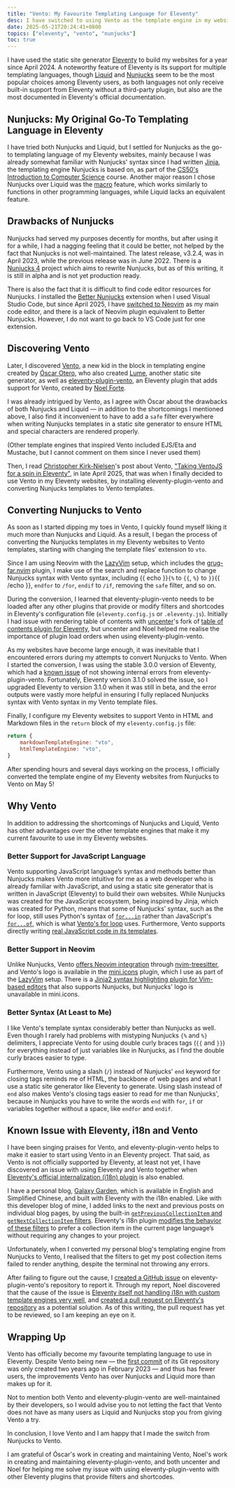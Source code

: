 ```yaml
---
title: "Vento: My Favourite Templating Language for Eleventy"
desc: I have switched to using Vento as the template engine in my websites built with Eleventy, and I love it.
date: 2025-05-21T20:24:41+0800
topics: ["eleventy", "vento", "nunjucks"]
toc: true
---
```

I have used the static site generator [Eleventy](https://www.11ty.dev/) to build my websites for a year since April 2024. A noteworthy feature of Eleventy is its support for multiple templating languages, though [Liquid](https://liquidjs.com/) and [Nunjucks](https://mozilla.github.io/nunjucks/) seem to be the most popular choices among Eleventy users, as both languages not only receive built-in support from Eleventy without a third-party plugin, but also are the most documented in Eleventy's official documentation.

## Nunjucks: My Original Go-To Templating Language in Eleventy

I have tried both Nunjucks and Liquid, but I settled for Nunjucks as the go-to templating language of my Eleventy websites, mainly because I was already somewhat familiar with Nunjucks' syntax since I had written [Jinja](https://jinja.palletsprojects.com/en/stable/), the templating engine Nunjucks is based on, as part of the [CS50's Introduction to Computer Science](/blog/topics/cs50x/) course. Another major reason I chose Nunjucks over Liquid was the [macro](https://mozilla.github.io/nunjucks/templating.html#macro) feature, which works similarly to functions in other programming languages, while Liquid lacks an equivalent feature.

## Drawbacks of Nunjucks

Nunjucks had served my purposes decently for months, but after using it for a while, I had a nagging feeling that it could be better, not helped by the fact that Nunjucks is not well-maintained. The latest release, v3.2.4, was in April 2023, while the previous release was in June 2022. There is a [Nunjucks 4](https://github.com/nunjucks/nunjucks4) project which aims to rewrite Nunjucks, but as of this writing, it is still in alpha and is not yet production ready.

There is also the fact that it is difficult to find code editor resources for Nunjucks. I installed the [Better Nunjucks](https://marketplace.visualstudio.com/items?itemName=ginfuru.better-nunjucks) extension when I used Visual Studio Code, but since April 2025, I have [switched to Neovim](2025-04-03-i-use-neovim-btw.md) as my main code editor, and there is a lack of Neovim plugin equivalent to Better Nunjucks. However, I do not want to go back to VS Code just for one extension.

## Discovering Vento

Later, I discovered [Vento](https://vento.js.org/), a new kid in the block in templating engine created by [Óscar Otero](https://oscarotero.com/), who also created [Lume](https://lume.land/), another static site generator, as well as [eleventy-plugin-vento](https://github.com/noelforte/eleventy-plugin-vento), an Eleventy plugin that adds support for Vento, created by [Noel Forte](https://forte.is/).

I was already intrigued by Vento, as I agree with Óscar about the drawbacks of both Nunjucks and Liquid — in addition to the shortcomings I mentioned above, I also find it inconvenient to have to add a `safe` filter everywhere when writing Nunjucks templates in a static site generator to ensure HTML and special characters are rendered properly.

(Other template engines that inspired Vento included EJS/Eta and Mustache, but I cannot comment on them since I never used them)

Then, I read [Christopher Kirk-Nielsen](https://chriskirknielsen.com/)'s post about Vento, ["Taking VentoJS for a spin in Elev­enty"](https://chriskirknielsen.com/blog/taking-vento-js-for-a-spin-in-eleventy/), in late April 2025, that was when I finally decided to use Vento in my Eleventy websites, by installing eleventy-plugin-vento and converting Nunjucks templates to Vento templates.

## Converting Nunjucks to Vento

As soon as I started dipping my toes in Vento, I quickly found myself liking it much more than Nunjucks and Liquid. As a result, I began the process of converting the Nunjucks templates in my Eleventy websites to Vento templates, starting with changing the template files' extension to `vto`.

Since I am using Neovim with the [LazyVim](https://www.lazyvim.org/) setup, which includes the [grug-far.nvim](https://github.com/MagicDuck/grug-far.nvim) plugin, I make use of the search and replace function to change Nunjucks syntax with Vento syntax, including {{ echo }}`{%` to `{{`, `%}` to `}}`{{ /echo }}, `endfor` to `/for`, `endif` to `/if`, removing the `safe` filter, and so on.

During the conversion, I learned that eleventy-plugin-vento needs to be loaded after any other plugins that provide or modify filters and shortcodes in Eleventy's configuration file (`eleventy.config.js` or `.eleventy.js`). Initially I had issue with rendering table of contents with [uncenter](https://uncenter.dev/)'s fork of [table of contents plugin for Eleventy](https://github.com/uncenter/eleventy-plugin-toc), but uncenter and Noel helped me realise the importance of plugin load orders when using eleventy-plugin-vento.

As my websites have become large enough, it was inevitable that I encountered errors during my attempts to convert Nunjucks to Vento. When I started the conversion, I was using the stable 3.0.0 version of Eleventy, which had a [known issue](https://github.com/noelforte/eleventy-plugin-vento/issues/219) of not showing internal errors from eleventy-plugin-vento. Fortunately, Eleventy version 3.1.0 solved the issue, so I upgraded Eleventy to version 3.1.0 when it was still in beta, and the error outputs were vastly more helpful in ensuring I fully replaced Nunjucks syntax with Vento syntax in my Vento template files.

Finally, I configure my Eleventy websites to support Vento in HTML and Markdown files in the `return` block of my `eleventy.config.js` file:

```js
return {
	markdownTemplateEngine: "vto",
    htmlTemplateEngine: "vto",
}
```

After spending hours and several days working on the process, I officially converted the template engine of my Eleventy websites from Nunjucks to Vento on May 5!

## Why Vento

In addition to addressing the shortcomings of Nunjucks and Liquid, Vento has other advantages over the other template engines that make it my current favourite to use in my Eleventy websites.

### Better Support for JavaScript Language

Vento supporting JavaScript language’s syntax and methods better than Nunjucks makes Vento more intuitive for me as a web developer who is already familiar with JavaScript, and using a static site generator that is written in JavaScript (Eleventy) to build their own websites. While Nunjucks was created for the JavaScript ecosystem, being inspired by Jinja, which was created for Python, means that some of Nunjucks’ syntax, such as the for loop, still uses Python's syntax of [`for...in`](https://wiki.python.org/moin/ForLoop) rather than JavaScript's [`for...of`](https://developer.mozilla.org/en-US/docs/Web/JavaScript/Reference/Statements/for...of), which is what [Vento's for loop](https://vento.js.org/syntax/for/) uses. Furthermore, Vento supports directly writing [real JavaScript code in its templates](https://vento.js.org/syntax/javascript/).

### Better Support in Neovim

Unlike Nunjucks, Vento [offers Neovim integration](https://vento.js.org/editor-integrations/#neovim) through [nvim-treesitter](https://github.com/nvim-treesitter/nvim-treesitter), and Vento's logo is available in the [mini.icons](https://github.com/echasnovski/mini.icons) plugin, which I use as part of the [LazyVim](https://www.lazyvim.org/) setup. There is a [Jinja2 syntax highlighting plugin for Vim-based editors](https://github.com/Glench/Vim-Jinja2-Syntax) that also supports Nunjucks, but Nunjucks' logo is unavailable in mini.icons.

### Better Syntax (At Least to Me)

I like Vento's template syntax considerably better than Nunjucks as well. Even though I rarely had problems with mistyping Nunjucks `{%` and `%}` delimiters, I appreciate Vento for using double curly braces tags (`{{` and `}}`) for everything instead of just variables like in Nunjucks, as I find the double curly braces easier to type.

Furthermore, Vento using a slash (`/`) instead of Nunjucks' `end` keyword for closing tags reminds me of HTML, the backbone of web pages and what I use a static site generator like Eleventy to generate. Using slash instead of `end` also makes Vento's closing tags easier to read for me than Nunjucks', because in Nunjucks you have to write the words `end` with `for`, `if` or variables together without a space, like `endfor` and `endif`.

## Known Issue with Eleventy, i18n and Vento

I have been singing praises for Vento, and eleventy-plugin-vento helps to make it easier to start using Vento in an Eleventy project. That said, as Vento is not officially supported by Eleventy, at least not yet, I have discovered an issue with using Eleventy and Vento together when [Eleventy's official internalization (i18n) plugin](https://www.11ty.dev/docs/plugins/i18n/) is also enabled.

I have a personal blog, [Galaxy Garden](https://blog.helenchong.omg.lol/), which is available in English and Simplified Chinese, and built with Eleventy with the i18n enabled. Like with this developer blog of mine, I added links to the next and previous posts on individual blog pages, by using the built-in [`getPreviousCollectionItem` and `getNextCollectionItem` filters](https://www.11ty.dev/docs/filters/collection-items/). Eleventy's i18n plugin [modifies the behavior of these filters](https://www.11ty.dev/docs/plugins/i18n/#using-with-get-collection-item-filters) to prefer a collection item in the current page language’s without requiring any changes to your project.

Unfortunately, when I converted my personal blog's templating engine from Nunjucks to Vento, I realised that the filters to get my post collection items failed to render anything, despite the terminal not throwing any errors.

After failing to figure out the cause, I [created a GitHub issue](https://github.com/noelforte/eleventy-plugin-vento/issues/221) on eleventy-plugin-vento's repository to report it. Through my report, Noel discovered that the cause of the issue is [Eleventy itself not handling i18n with custom template engines very well](https://github.com/noelforte/eleventy-plugin-vento/issues/221#issuecomment-2837024798), and [created a pull request on Eleventy's repository](https://github.com/11ty/eleventy/pull/3785) as a potential solution. As of this writing, the pull request has yet to be reviewed, so I am keeping an eye on it.

## Wrapping Up

Vento has officially become my favourite templating language to use in Eleventy. Despite Vento being new — the [first commit](https://github.com/ventojs/vento/commit/c2f32af7c568beded5753cf444ffc8d747bc7345) of its Git repository was only created two years ago in February 2023 — and thus has fewer users, the improvements Vento has over Nunjucks and Liquid more than makes up for it.

Not to mention both Vento and eleventy-plugin-vento are well-maintained by their developers, so I would advise you to not letting the fact that Vento does not have as many users as Liquid and Nunjucks stop you from giving Vento a try.

In conclusion, I love Vento and I am happy that I made the switch from Nunjucks to Vento.

I am grateful of Óscar's work in creating and maintaining Vento, Noel's work in creating and maintaining eleventy-plugin-vento, and both uncenter and Noel for helping me solve my issue with using eleventy-plugin-vento with other Eleventy plugins that provide filters and shortcodes.
